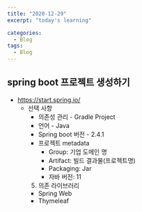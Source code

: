 ```yaml
---
title: "2020-12-29"
excerpt: "today's learning"

categories:
  - Blog
tags:
  - Blog
---
```


## spring boot 프로젝트 생성하기  
  * https://start.spring.io/  
    * 선택 사항  
      * 의존성 관리 - Gradle Project  
      * 언어 - Java  
      * Spring boot 버전 - 2.4.1  
      * 프로젝트 metadata
        * Group: 기업 도메인 명  
        * Artifact: 빌드 결과물(프로젝트명)  
        * Packaging: Jar  
        * 자바 버전: 11  
      5) 의존 라이브러리
        * Spring Web  
        * Thymeleaf  
